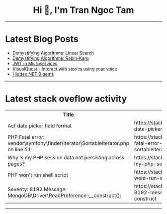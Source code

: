 <h1 align="center">Hi 👋, I'm Tran Ngoc Tam</h1>

---

# Latest Blog Posts 
<!-- BLOG-POST-LIST:START -->
- [Demystifying Algorithms: Linear Search](https://dev.to/craftedwithintent/demystifying-algorithms-linear-search-4k62)
- [Demystifying Algorithms: Rabin-Karp](https://dev.to/craftedwithintent/demystifying-algorithms-rabin-karp-504)
- [JWT in Microservices](https://dev.to/dazevedo/jwt-in-microservices-ac5)
- [VisualQuest - Interact with stories using your voice](https://dev.to/alcadeus0/visualquest-interact-with-stories-using-your-voice-4hh1)
- [Hidden NET 9 gems](https://dev.to/karenpayneoregon/hidden-net-9-gems-3pb4)
<!-- BLOG-POST-LIST:END -->

---

# Latest stack oveflow activity
<table>
  <tr><th>Title</th><th>Link</th></tr>
  <!-- STACKOVERFLOW:START --><tr><td>Acf date picker field format</td><td>https://stackoverflow.com/questions/79221086/acf-date-picker-field-format</td></tr><tr><td>PHP Fatal error: vendor\symfony\finder\Iterator\SortableIterator.php on line 51</td><td>https://stackoverflow.com/questions/79220857/php-fatal-error-vendor-symfony-finder-iterator-sortableiterator-php-on-line-51</td></tr><tr><td>Why is my PHP session data not persisting across pages?</td><td>https://stackoverflow.com/questions/79220689/why-is-my-php-session-data-not-persisting-across-pages</td></tr><tr><td>PHP won&#39;t run shell script</td><td>https://stackoverflow.com/questions/79220508/php-wont-run-shell-script</td></tr><tr><td>Severity: 8192 Message: MongoDB\Driver\ReadPreference::__construct&lpar;&rpar;:</td><td>https://stackoverflow.com/questions/79220483/severity-8192-message-mongodb-driver-readpreference-construct</td></tr><!-- STACKOVERFLOW:END -->
</table>

---



